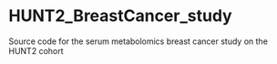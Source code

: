 # HUNT2_BreastCancer_study
Source code for the serum metabolomics breast cancer study on the HUNT2 cohort
